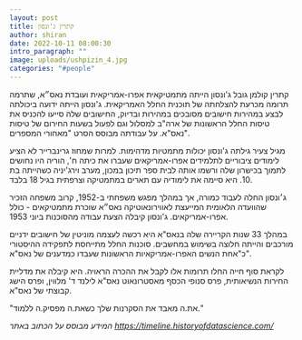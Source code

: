 ```yaml
---
layout: post
title: קתרין ג'ונסון
author: shiran
date: 2022-10-11 08:00:30
intro_paragraph: ""
image: uploads/ushpizin_4.jpg
categories: "#people"
---
```


קתרין קולמן גובל ג'ונסון הייתה מתמטיקאית אפרו-אמריקאית ועובדת נאס״א, שתרמה תרומה מכרעת להצלחתה של תוכנית החלל האמריקאית. ג'ונסון הייתה ידועה ביכולתה לבצע במהירות חישובים מסובכים במהירות ובדיוק, החישובים שלה סייעו להכניס את טיסות החלל הראשונות של ארה"ב למסלול וגם לפעול בשעות החירום של טיסות נאס"א. על עבודתה מבוסס הסרט "מאחורי המספרים".

מגיל צעיר גילתה ג'ונסון יכולות מתמטיות מדהימות. למרות שמחוז גרינברייר לא הציע לימודים ציבוריים לתלמידים אפרו-אמריקאים שעברו את כיתה ח', הוריה היו נחושים לתמוך בכישרון שלה ורשמו אותה לבית ספר תיכון במכון, מערב וירג'יניה כשהייתה בת 10. היא סיימה את לימודיה עם תארים במתמטיקה וצרפתית בגיל 18 בלבד.

ג׳ונסון החלה לעבוד כמורה, אך במהלך מפגש משפחתי ב-1952, קרוב משפחה הזכיר שהוועדה הלאומית המייעצת לאווירונאוטיקה נאס״א שוכרת מתמטיקאים - כולל אפרו-אמריקאים. ג'ונסון קיבלה הצעת עבודה מהסוכנות ביוני 1953.

במהלך 33 שנות הקריירה שלה בנאס"א היא רכשה לעצמה מוניטין של חישובים ידניים מורכבים והייתה חלוצה בשימוש במחשבים. סוכנות החלל מתייחסת לתפקידה ההיסטורי כ"אחת הנשים האפרו-אמריקאיות הראשונות שעבדו כמדענים של נאס"א".

לקראת סוף חייה החלו תרומות אלו לקבל את ההכרה הראויה. היא קיבלה את מדליית החירות הנשיאותית, פרס סנופי הכסף מאסטרונאוט נאס"א לילנד ד' מלווין, ופרס הישג קבוצתי של נאס"א.

"את.ה מאבד את הסקרנות שלך כשאת.ה מפסיק.ה ללמוד."

*המידע מבוסס על הכתוב באתר https://timeline.historyofdatascience.com/*


